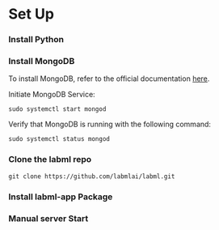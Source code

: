# Set Up

### Install Python
### Install MongoDB
To install MongoDB, refer to the official documentation [here](https://www.mongodb.com/docs/manual/tutorial/install-mongodb-on-ubuntu/).

Initiate MongoDB Service:

```commandline
sudo systemctl start mongod
```

Verify that MongoDB is running with the following command:

```commandline
sudo systemctl status mongod
```

### Clone the labml repo
```commandline
git clone https://github.com/labmlai/labml.git
```
### Install labml-app Package
### Manual server Start

